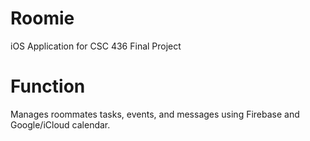 # Roomie

iOS Application for CSC 436 Final Project

# Function

Manages roommates tasks, events, and messages using Firebase and Google/iCloud calendar. 
